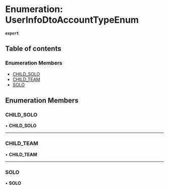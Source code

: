 # Enumeration: UserInfoDtoAccountTypeEnum

**`export`**

## Table of contents

### Enumeration Members

- [CHILD\_SOLO](UserInfoDtoAccountTypeEnum.md#child_solo)
- [CHILD\_TEAM](UserInfoDtoAccountTypeEnum.md#child_team)
- [SOLO](UserInfoDtoAccountTypeEnum.md#solo)

## Enumeration Members

### <a id="child_solo" name="child_solo"></a> CHILD\_SOLO

• **CHILD\_SOLO**

___

### <a id="child_team" name="child_team"></a> CHILD\_TEAM

• **CHILD\_TEAM**

___

### <a id="solo" name="solo"></a> SOLO

• **SOLO**
